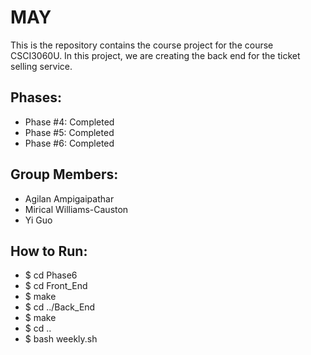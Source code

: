 # MAY
This is the repository contains the course project for the course CSCI3060U. In this project, we are creating the back end for the ticket selling service.

## Phases:
- Phase #4: Completed
- Phase #5: Completed
- Phase #6: Completed

## Group Members:
- Agilan Ampigaipathar
- Mirical Williams-Causton
- Yi Guo

## How to Run:
- $ cd Phase6
- $ cd Front_End
- $ make
- $ cd ../Back_End
- $ make
- $ cd ..
- $ bash weekly.sh
